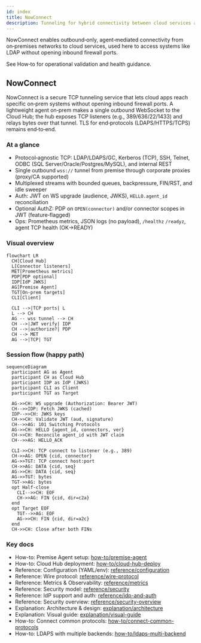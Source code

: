 ```yaml
---
id: index
title: NowConnect
description: Tunneling for hybrid connectivity between cloud services and on‑premises systems.
---
```


NowConnect enables outbound‑only, agent‑mediated connectivity from on‑premises networks to cloud services, used here to access systems like LDAP without opening inbound firewall ports.

See How‑to for operational validation and health guidance.

## NowConnect

NowConnect is a secure TCP tunneling service that lets cloud apps reach specific on‑prem systems without opening inbound firewall ports. A lightweight agent on‑prem makes a single outbound WebSocket to the Cloud Hub; the hub exposes TCP listeners (e.g., 389/636/22/1433) and relays bytes over that tunnel. TLS for end‑protocols (LDAPS/HTTPS/TCPS) remains end‑to‑end.

### At a glance
- Protocol‑agnostic TCP: LDAP/LDAPS/GC, Kerberos (TCP), SSH, Telnet, ODBC (SQL Server/Oracle/Postgres/MySQL), and internal REST
- Single outbound `wss://` tunnel from premise through corporate proxies (proxy/CA supported)
- Multiplexed streams with bounded queues, backpressure, FIN/RST, and idle sweeper
- Auth: JWT on WS upgrade (audience, JWKS), `HELLO.agent_id` reconciliation
- Optional AuthZ: PDP on `OPEN(connector)` and/or connector scopes in JWT (feature‑flagged)
- Ops: Prometheus metrics, JSON logs (no payload), `/healthz` `/readyz`, agent TCP health (OK→READY)

### Visual overview

```mermaid
flowchart LR
  CH[Cloud Hub]
  L[Connector listeners]
  MET[Prometheus metrics]
  PDP[PDP optional]
  IDP[IdP JWKS]
  AG[Premise Agent]
  TGT[On-prem targets]
  CLI[Client]

  CLI -->|TCP ports| L
  L --> CH
  AG -- wss tunnel --> CH
  CH -->|JWT verify| IDP
  CH -->|authorize?| PDP
  CH --> MET
  AG -->|TCP| TGT
```

### Session flow (happy path)

```mermaid
sequenceDiagram
  participant AG as Agent
  participant CH as Cloud Hub
  participant IDP as IdP (JWKS)
  participant CLI as Client
  participant TGT as Target

  AG->>CH: WS upgrade (Authorization: Bearer JWT)
  CH-->>IDP: Fetch JWKS (cached)
  IDP-->>CH: JWKS keys
  CH->>CH: Validate JWT (aud, signature)
  CH-->>AG: 101 Switching Protocols
  AG->>CH: HELLO {agent_id, connectors, ver}
  CH->>CH: Reconcile agent_id with JWT claim
  CH-->>AG: HELLO_ACK

  CLI->>CH: TCP connect to listener (e.g., 389)
  CH->>AG: OPEN {cid, connector}
  AG->>TGT: TCP connect host:port
  CH->>AG: DATA {cid, seq}
  AG->>CH: DATA {cid, seq}
  AG->>TGT: bytes
  TGT->>AG: bytes
  opt Half-close
    CLI-->>CH: EOF
    CH->>AG: FIN {cid, dir=c2a}
  end
  opt Target EOF
    TGT-->>AG: EOF
    AG->>CH: FIN {cid, dir=a2c}
  end
  CH->>CH: Close after both FINs
```

### Key docs
- How-to: Premise Agent setup: [how-to/premise-agent](how-to/premise-agent.md)
- How-to: Cloud Hub deployment: [how-to/cloud-hub-deploy](how-to/cloud-hub-deploy.md)
- Reference: Configuration (YAML/env): [reference/configuration](reference/configuration.md)
- Reference: Wire protocol: [reference/wire-protocol](reference/wire-protocol.md)
- Reference: Metrics & Observability: [reference/metrics](reference/metrics.md)
- Reference: Security model: [reference/security](reference/security.md)
- Reference: IdP support and auth: [reference/idp-and-auth](reference/idp-and-auth.md)
- Reference: Security overview: [reference/security-overview](reference/security-overview.md)
- Explanation: Architecture & design: [explanation/architecture](explanation/architecture.md)
- Explanation: Visual guide: [explanation/visual-guide](explanation/visual-guide.md)
- How-to: Connect common protocols: [how-to/connect-common-protocols](how-to/connect-common-protocols.md)
- How-to: LDAPS with multiple backends: [how-to/ldaps-multi-backend](how-to/ldaps-multi-backend.md)

